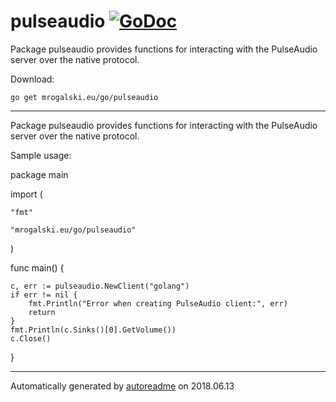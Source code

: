 # pulseaudio [![GoDoc](https://godoc.org/mrogalski.eu/go/pulseaudio?status.svg)](https://godoc.org/mrogalski.eu/go/pulseaudio)
Package pulseaudio provides functions for interacting with the PulseAudio server over the native protocol.

Download:
```shell
go get mrogalski.eu/go/pulseaudio
```

* * *
Package pulseaudio provides functions for interacting with the PulseAudio server over the native protocol.

Sample usage:

package main

import (

```
"fmt"

"mrogalski.eu/go/pulseaudio"
```

)

func main() {

```
c, err := pulseaudio.NewClient("golang")
if err != nil {
	fmt.Println("Error when creating PulseAudio client:", err)
	return
}
fmt.Println(c.Sinks()[0].GetVolume())
c.Close()
```

}



* * *
Automatically generated by [autoreadme](https://github.com/jimmyfrasche/autoreadme) on 2018.06.13

